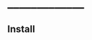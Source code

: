 <!-- Fill the gaps -->

# _____________ <!-- Project name -->
<!-- Description -->

## Install
<!-- Repository installation steps -->

<!-- And another markdown tags ... -->